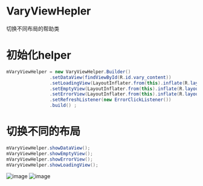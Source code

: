 # VaryViewHepler
切换不同布局的帮助类

# 初始化helper
```java
mVaryViewHelper = new VaryViewHelper.Builder()
                .setDataView(findViewById(R.id.vary_content))
                .setLoadingView(LayoutInflater.from(this).inflate(R.layout.layout_loadingview,null))
                .setEmptyView(LayoutInflater.from(this).inflate(R.layout.layout_emptyview, null))
                .setErrorView(LayoutInflater.from(this).inflate(R.layout.layout_errorview,null))
                .setRefreshListener(new ErrorClickListener())
                .build() ;
```
# 切换不同的布局
```java
mVaryViewHelper.showDataView();                
mVaryViewHelper.showEmptyView();
mVaryViewHelper.showErrorView();
mVaryViewHelper.showLoadingView();
```
![image](https://github.com/corerzhang/VaryViewHepler/blob/master/screenshot/device-2015-10-18-160712.png?raw=true)
![image](https://github.com/corerzhang/VaryViewHepler/blob/master/screenshot/device-2015-10-18-160829.png?raw=true)
